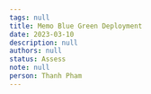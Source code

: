 ```yaml
---
tags: null
title: Memo Blue Green Deployment
date: 2023-03-10
description: null
authors: null
status: Assess
note: null
person: Thanh Pham
---
```


